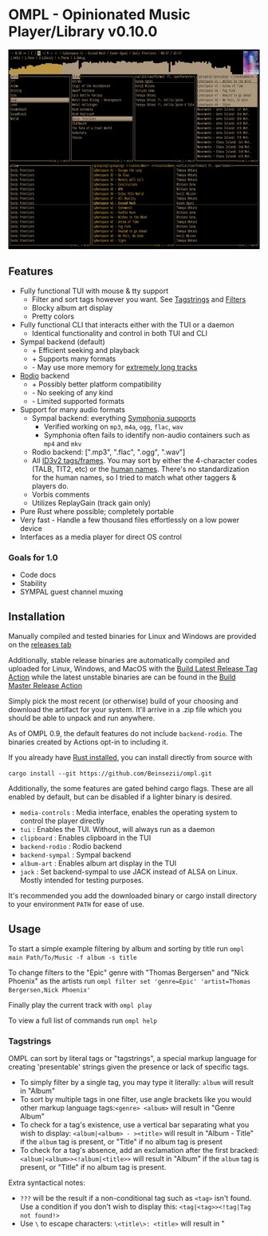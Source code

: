 # OMPL - Opinionated Music Player/Library v0.10.0
<img src="./screenshot.png" height = 400px />

## Features

  * Fully functional TUI with mouse & tty support
    * Filter and sort tags however you want. See [Tagstrings](https://github.com/Beinsezii/ompl#tagstrings) and [Filters](https://github.com/Beinsezii/ompl#filters)
    * Blocky album art display
    * Pretty colors
  * Fully functional CLI that interacts either with the TUI or a daemon
    * Identical functionality and control in both TUI and CLI
  * Sympal backend (default)
    * \+ Efficient seeking and playback
    * \+ Supports many formats
    * \- May use more memory for [extremely long tracks](https://youtu.be/fQQxhyhdg-w)
  * [Rodio](https://github.com/RustAudio/rodio) backend
    * \+ Possibly better platform compatibility
    * \- No seeking of any kind
    * \- Limited supported formats
  * Support for many audio formats
    * Sympal backend: everything [Symphonia supports](https://github.com/pdeljanov/Symphonia#codecs-decoders)
      + Verified working on `mp3`, `m4a`, `ogg`, `flac`, `wav`
      - Symphonia often fails to identify non-audio containers such as `mp4` and `mkv`
    * Rodio backend: [".mp3", ".flac", ".ogg", ".wav"]
    * All [ID3v2 tags/frames](https://id3.org/id3v2.3.0#Declared_ID3v2_frames). You may sort by either the 4-character codes (TALB, TIT2, etc) or the [human names](./src/library/track/mod.rs#L44). There's no standardization for the human names, so I tried to match what other taggers & players do.
    * Vorbis comments
    * Utilizes ReplayGain (track gain only)
  * Pure Rust where possible; completely portable
  * Very fast - Handle a few thousand files effortlessly on a low power device
  * Interfaces as a media player for direct OS control

### Goals for 1.0
  * Code docs
  * Stability
  * SYMPAL guest channel muxing
  
## Installation
Manually compiled and tested binaries for Linux and Windows are provided on the [releases tab](https://github.com/Beinsezii/ompl/releases)

Additionally, stable release binaries are automatically compiled and uploaded for Linux, Windows, and MacOS with the [Build Latest Release Tag Action](https://github.com/Beinsezii/ompl/actions/workflows/build_release_tag.yml)
while the latest unstable binaries are can be found in the [Build Master Release Action](https://github.com/Beinsezii/ompl/actions/workflows/build_release_master.yml)

Simply pick the most recent (or otherwise) build of your choosing and download the artifact for your system. It'll arrive in a .zip file which you should be able to unpack and run anywhere.

As of OMPL 0.9, the default features do not include `backend-rodio`. The binaries created by Actions opt-in to including it.

If you already have [Rust installed](https://rustup.rs/), you can install directly from source with

`cargo install --git https://github.com/Beinsezii/ompl.git`

Additionally, the some features are gated behind cargo flags.
These are all enabled by default, but can be disabled if a lighter binary is desired.
  * `media-controls` : Media interface, enables the operating system to control the player directly
  * `tui` : Enables the TUI. Without, will always run as a daemon
  * `clipboard` : Enables clipboard in the TUI
  * `backend-rodio` : Rodio backend
  * `backend-sympal` : Sympal backend
  * `album-art` : Enables album art display in the TUI
  * `jack` : Set backend-sympal to use JACK instead of ALSA on Linux. Mostly intended for testing purposes.

It's recommended you add the downloaded binary or cargo install directory to your environment `PATH` for ease of use.

## Usage

To start a simple example filtering by album and sorting by title run `ompl main Path/To/Music -f album -s title`

To change filters to the "Epic" genre with "Thomas Bergersen" and "Nick Phoenix" as the artists run `ompl filter set 'genre=Epic' 'artist=Thomas Bergersen,Nick Phoenix'`

Finally play the current track with `ompl play`

To view a full list of commands run `ompl help`

### Tagstrings
OMPL can sort by literal tags or "tagstrings", a special markup language for creating 'presentable' strings given the presence or lack of specific tags.

 * To simply filter by a single tag, you may type it literally: `album` will result in "Album"
 * To sort by multiple tags in one filter, use angle brackets like you would other markup language tags:`<genre> <album>` will result in "Genre Album"
 * To check for a tag's existence, use a vertical bar separating what you wish to display: `<album|<album> - ><title>` will result in "Album - Title" if the `album` tag is present, or "Title" if no album tag is present
 * To check for a tag's absence, add an exclamation after the first bracked: `<album|<album>><!album|<title>>` will result in "Album" if the `album` tag is present, or "Title" if no album tag is present.

Extra syntactical notes:
 * `???` will be the result if a non-conditional tag such as `<tag>` isn't found. Use a condition if you don't wish to display this: `<tag|<tag>><!tag|Tag not found!>`
 * Use `\` to escape characters: `\<title\>: <title>` will result in "<title>: Title"

### Filters
Filters are just Tagstrings that can also have values assigned to them.

 * In the TUI this is done by selecting them.
 * In the CLI you may append items after an equal `=`, ex `title=Song1,Song2` or `<genre>/<album>="Spicy/Meatball"`
   * Using Tagstrings directly (ie, without any items) is valid. This results in an empty filter, useful for laying out the TUI

## F.A.Q.
Question|Answer
---|---
Can you add support for my strange and unusual use-case?|OMPL isn't designed in any way to stream Spotify/show synchronized lyrics/etc. Try [quodlibet](https://quodlibet.readthedocs.io/en/latest/) or [foobar2000](https://www.foobar2000.org/), they both have similar layouts to OMPL
Can you change X functionality to be more like existing standards?|Maybe. Create an Issue with a good reason for the change, and ideally a source showing the standard implementation
Where is the configuration file?|Every configurable setting is exposed by the CLI. Create a shortcut wherever you want and add the command line flags. If something *isn't* available through CLI in some way, create an Issue

## SECRET KNOWLEDGE
* Left click on a filter's tagstring to invert the selection
* Right click on a filter's tagstring to clear the selection
* Right click and drag to select many items
* The symbols on the bottom of filter/sorter panes are buttons for move<- add<- edit remove add-> move->
* Middle click a pane to highlight it without selecting anything
* Right click in the queue to select a track without playing it
* Right click the selected track again to center the view
* Scroll works almost everywhere, even on the volume indicator
* Right click the statusline or playback time to edit them directly
* Drag the seekbar to scrub it like a SoundCloud DJ
* Maybe more I forgot...
